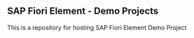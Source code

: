 ## SAP Fiori Element - Demo Projects

This is a repository for hosting SAP Fiori Element Demo Project
